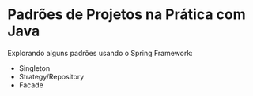 # Padrões de Projetos na Prática com Java

Explorando alguns padrões usando o Spring Framework:

- Singleton
- Strategy/Repository
- Facade

